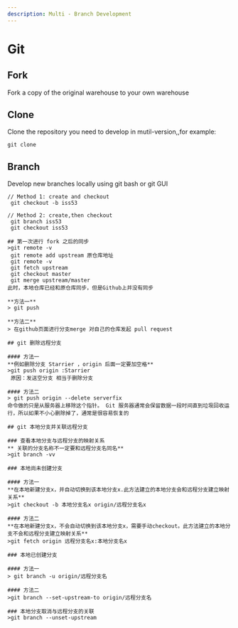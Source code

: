 ```yaml
---
description: Multi - Branch Development
---
```


# Git

## Fork

Fork a copy of the original warehouse to your own warehouse

## Clone

Clone  the repository you need  to develop in mutil-version,,for example:



```
git clone 
```

## Branch 

Develop new branches locally using git bash or git GUI

```text
// Method 1: create and checkout
 git checkout -b iss53  

// Method 2: create,then checkout
 git branch iss53
 git checkout iss53
```

```
## 第一次进行 fork 之后的同步
>git remote -v
 git remote add upstream 原仓库地址
 git remote -v
 git fetch upstream
 git checkout master
 git merge upstream/master
此时，本地仓库已经和原仓库同步，但是Github上并没有同步

**方法一**
> git push

**方法二**
> 在github页面进行分支merge 对自己的仓库发起 pull request

## git 删除远程分支

#### 方法一
**例如删除分支 Starrier ，origin 后面一定要加空格**
>git push origin :Starrier 
 原因：发送空分支 相当于删除分支

#### 方法二
> git push origin --delete serverfix
命令做的只是从服务器上移除这个指针。 Git 服务器通常会保留数据一段时间直到垃圾回收运行，所以如果不小心删除掉了，通常是很容易恢复的
  
## git 本地分支并关联远程分支

### 查看本地分支与远程分支的映射关系
** 关联的分支名称不一定要和远程分支名同名**
>git branch -vv

### 本地尚未创建分支

#### 方法一
**在本地新建分支x，并自动切换到该本地分支x.此方法建立的本地分支会和远程分支建立映射关系**
>git checkout -b 本地分支名x origin/远程分支名x

#### 方法二
**在本地新建分支x，不会自动切换到该本地分支x，需要手动checkout。此方法建立的本地分支不会和远程分支建立映射关系**
>git fetch origin 远程分支名x:本地分支名x

### 本地已创建分支

#### 方法一
> git branch -u origin/远程分支名

#### 方法二
>git branch --set-upstream-to origin/远程分支名

### 本地分支取消与远程分支的关联
>git branch --unset-upstream



```



